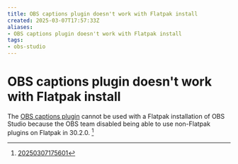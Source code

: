 ```yaml
---
title: OBS captions plugin doesn't work with Flatpak install
created: 2025-03-07T17:57:33Z
aliases:
- OBS captions plugin doesn't work with Flatpak install
tags:
- obs-studio
---
```


# OBS captions plugin doesn't work with Flatpak install

The [OBS captions plugin](https://github.com/ratwithacompiler/OBS-captions-plugin) cannot be used with a Flatpak installation of OBS Studio because the OBS team disabled being able to use non-Flatpak plugins on Flatpak in 30.2.0. [^1]

[^1]: [20250307175601](../entries/20250307175601.md)
